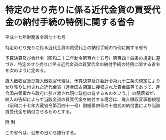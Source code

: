 # 特定のせり売りに係る近代金貨の買受代金の納付手続の特例に関する省令

平成十七年財務省令第七十七号

特定のせり売りに係る近代金貨の買受代金の納付手続の特例に関する省令

予算決算及び会計令（昭和二十二年勅令第百六十五号）第百四十四条の規定に基づき、特定のせり売りに係る近代金貨の買受代金の納付手続の特例に関する省令を次のように定める。

歳入徴収官及び歳入徴収官代理は、予算決算及び会計令第九十三条の規定によりせり売りに付された近代金貨（連合国占領軍に接収された貴金属等であって、連合国占領軍から政府に引き渡され現に政府の有するものをいう。）の競落者が、納入の告知によらず当該金貨の買受代金を納付する場合は、歳入徴収官事務規程（昭和二十七年大蔵省令第百四十一号）別紙第四号の十書式の納付書により当該買受代金を納付させるものとする。

附 則

この省令は、公布の日から施行する。
